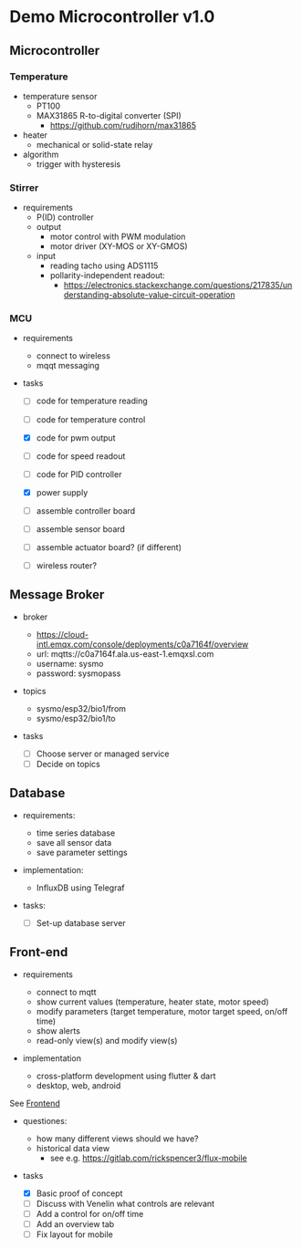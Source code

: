 # Demo Microcontroller v1.0

## Microcontroller

### Temperature
  - temperature sensor
    - PT100
    - MAX31865 R-to-digital converter (SPI)
      - https://github.com/rudihorn/max31865
  - heater
    - mechanical or solid-state relay
  - algorithm
    - trigger with hysteresis

### Stirrer
  - requirements
    - P(ID) controller
    - output
      - motor control with PWM modulation
      - motor driver (XY-MOS or XY-GMOS)
    - input
      - reading tacho using ADS1115
      - pollarity-independent readout:
        - https://electronics.stackexchange.com/questions/217835/understanding-absolute-value-circuit-operation

### MCU
  - requirements
    - connect to wireless
    - mqqt messaging
  
  - tasks
    - [ ] code for temperature reading
    - [ ] code for temperature control
    - [x] code for pwm output
    - [ ] code for speed readout
    - [ ] code for PID controller
    - [x] power supply
    - [ ] assemble controller board
    - [ ] assemble sensor board
    - [ ] assemble actuator board? (if different)
    - [ ] wireless router?
  


## Message Broker
  - broker
    - https://cloud-intl.emqx.com/console/deployments/c0a7164f/overview
    - url: mqtts://c0a7164f.ala.us-east-1.emqxsl.com
    - username: sysmo
    - password: sysmopass

  - topics
    - sysmo/esp32/bio1/from
    - sysmo/esp32/bio1/to

  - tasks
    - [ ] Choose server or managed service
    - [ ] Decide on topics

## Database
  - requirements:  
    - time series database
    - save all sensor data
    - save parameter settings

  - implementation:
    - InfluxDB using Telegraf

  - tasks:
    - [ ] Set-up database server

## Front-end
  - requirements
    - connect to mqtt
    - show current values (temperature, heater state, motor speed)
    - modify parameters (target temperature, motor target speed, on/off time)
    - show alerts
    - read-only view(s) and modify view(s)
    
  - implementation
    - cross-platform development using flutter & dart
    - desktop, web, android

  See [Frontend](Frontend.md)

  - questiones:
    - how many different views should we have?
    - historical data view 
      - see e.g. https://gitlab.com/rickspencer3/flux-mobile

  - tasks
      - [x] Basic proof of concept
      - [ ] Discuss with Venelin what controls are relevant 
      - [ ] Add a control for on/off time
      - [ ] Add an overview tab
      - [ ] Fix layout for mobile
